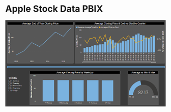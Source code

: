 # Apple Stock Data PBIX
[![PBIX][PBIX-Image]][PBIX-Link] 
<!-- MARKDOWN LINKS & IMAGE -->
[PBIX-Link]:https://app.powerbi.com/view?r=eyJrIjoiNThlNGZmNmUtMGMyMC00MTEyLWIwNDgtNzIxNzA0MWI5NmIwIiwidCI6ImNmYTNiNGZkLTlhM2UtNDE4Zi04NjIyLTk0ODdiNzI0OTRhYiJ9&pageName=ReportSection
[PBIX-Image]: iFrame-Images/PBIXSmall.png
<!-- MARKDOWN LINKS & IMAGE -->
